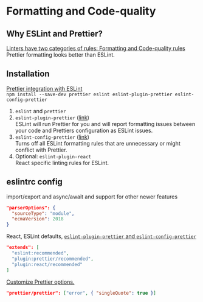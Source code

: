 # Formatting and Code-quality

## Why ESLint and Prettier?

[Linters have two categories of rules: Formatting and Code-quality rules](https://prettier.io/docs/en/comparison.html)  
Prettier formatting looks better than ESLint.

## Installation

[Prettier integration with ESLint](https://prettier.io/docs/en/eslint.html)  
`npm install --save-dev prettier eslint eslint-plugin-prettier eslint-config-prettier`

1.  `eslint` and `prettier`
2.  `eslint-plugin-prettier` ([link](https://github.com/prettier/eslint-plugin-prettier))  
    ESLint will run Prettier for you and will report formatting issues between your code and Prettiers configuration as ESLint issues.
3.  `eslint-config-prettier` ([link](https://github.com/prettier/eslint-config-prettier))  
    Turns off all ESLint formatting rules that are unnecessary or might conflict with Prettier.
4.  Optional: `eslint-plugin-react`  
    React specific linting rules for ESLint.

## eslintrc config

import/export and async/await and support for other newer features

```json
"parserOptions": {
  "sourceType": "module",
  "ecmaVersion": 2018
}
```

React, ESLint defaults, [`eslint-plugin-prettier` and `eslint-config-prettier`](https://prettier.io/docs/en/eslint.html#why-not-both)

```json
"extends": [
  "eslint:recommended",
  "plugin:prettier/recommended",
  "plugin:react/recommended"
]
```

[Customize Prettier options.](https://github.com/prettier/eslint-plugin-prettier#options)

```json
"prettier/prettier": ["error", { "singleQuote": true }]
```
